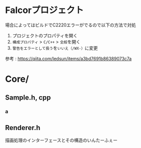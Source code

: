 # Falcorプロジェクト
場合によってはビルドでC2220エラーがでるので以下の方法で対処
1.  プロジェクトのプロパティを開く
2.  `構成プロパティ`  >  `C/C++`  >  `全般`を開く
3.  `警告をエラーとして扱う`を`いいえ（/WX-）`に変更

参考 : https://qiita.com/ledsun/items/a3bd7691b86389073c7a

# Core/

## Sample.h, cpp

### a

## Renderer.h
描画処理のインターフェースとその構造のいんたーふぇー
<!--stackedit_data:
eyJoaXN0b3J5IjpbNDg1NDI3Mjk1LC0xNjE2NDAzOTcyLC0xNT
E5MzA1OTM3LC0xMDAyNjQzODQsODkxMDEyMDQ4XX0=
-->